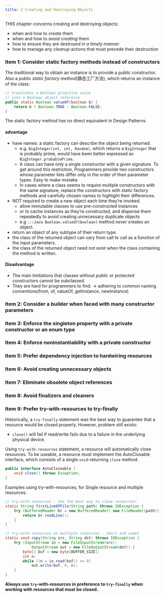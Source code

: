 ```yaml
---
title: 2 Creating and Destroying Objects
---
```


THIS chapter concerns creating and destroying objects: 

* when and how to *create* them
* when and how to *avoid creating* them
* how to ensure they are *destroyed in a timely manner*
* how to manage any *cleanup* actions that must precede their destruction

### Item 1: Consider static factory methods instead of constructors

The traditional way to obtain an instance is to provide a public constructor. Also a public *static factory method*(静态工厂方法), which returns an instance of the class:

```Java
// translates a Boolean primitive value 
// into a Boolean object reference
public static Boolean valueOf(boolean b) { 
    return b ? Boolean.TRUE : Boolean.FALSE; 
}
```

The static factory method has no direct equivalent in Design Patterns.

#### advantage

* have names: a static factory can describe the object being returned. 
    * e.g. `BigInteger(int, int, Random)`, which returns a `BigInteger` that is probably prime, would have been better expressed as `BigInteger.probablePrime`.
    * A class can have only a single constructor with a given signature. To get around this restriction, Programmers provide two constructors whose parameter lists differ only in the order of their parameter types. Easy to make mistake. 
    * In cases where a class seems to require multiple constructors with the same signature, replace the constructors with static factory methods and carefully chosen names to highlight their differences.
* NOT required to create a new object each time they’re invoked.
    * allow immutable classes to use pre-constructed instances
    * or to cache instances as they’re constructed, and dispense them repeatedly to avoid creating unnecessary duplicate objects
    * e.g `:::Java Boolean.valueOf(boolean)` method *never* creates an object.
* return an object of any subtype of their return type.
* the class of the returned object can vary from call to call as a function of the input parameters.
* the class of the returned object need not exist when the class containing the method is written.

#### Disadvantage

* The main limitations that classes without public or protected constructors cannot be subclassed.
* They are hard for programmers to find. -> adhering to common naming conventions(from, of, valueOf, getInstance, newInstance)



### Item 2: Consider a builder when faced with many constructor parameters
### Item 3: Enforce the singleton property with a private constructor or an enum type
### Item 4: Enforce noninstantiability with a private constructor
### Item 5: Prefer dependency injection to hardwiring resources
### Item 6: Avoid creating unnecessary objects 
### Item 7: Eliminate obsolete object references
### Item 8: Avoid finalizers and cleaners 
### Item 9: Prefer try-with-resources to try-finally

Historically, a `try-finally` statement was the best way to guarantee that a resource would be closed properly. However, problem still exists:

* `close()` will fail if read/write fails due to a failure in the underlying physical device.

Using `try-with-resources` statement, a resource will automatically close resources. To be useable, a resource must implement the <C>AutoClosable</C> interface, which consists of a single `void`-returning `close` method.

```java
public interface AutoCloseable {
    void close() throws Exception;
}
```

Examples using try-with-resources, for Single resource and multiple resources:

```java tab="Single Resource"
// try-with-resources - the the best way to close resources! 
static String firstLineOfFile(String path) throws IOException {
    try (BufferedReader br = new BufferedReader( new FileReader(path))) {
        return br.readLine();
    }
}
```

```java tab="Multiple Resource"
// try-with-resources on multiple resources - short and sweet 
static void copy(String src, String dst) throws IOException { 
    try (InputStream in = new FileInputStream(src); 
            OutputStream out = new FileOutputStream(dst)) { 
        byte[] buf = new byte[BUFFER_SIZE]; 
        int n; 
        while ((n = in.read(buf)) >= 0) 
            out.write(buf, 0, n); 
    }
}
```

**Always use `try`-with-resources in preference to `try-finally` when working with resources that must be closed.**.